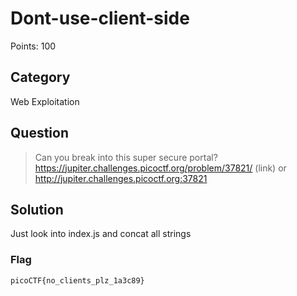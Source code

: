 # Dont-use-client-side

Points: 100

## Category

Web Exploitation

## Question

> Can you break into this super secure portal? https://jupiter.challenges.picoctf.org/problem/37821/ (link) or http://jupiter.challenges.picoctf.org:37821

## Solution

Just look into index.js and concat all strings

### Flag

`picoCTF{no_clients_plz_1a3c89}`

